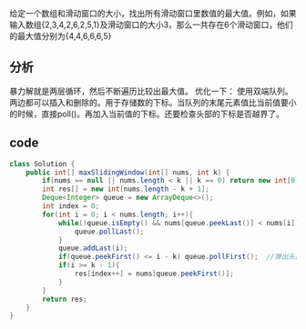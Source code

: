 给定一个数组和滑动窗口的大小，找出所有滑动窗口里数值的最大值。例如，如果输入数组{2,3,4,2,6,2,5,1}及滑动窗口的大小3，那么一共存在6个滑动窗口，他们的最大值分别为{4,4,6,6,6,5}

## 分析
暴力解就是两层循环，然后不断遍历比较出最大值。
优化一下：
使用双端队列。两边都可以插入和删除的。用于存储数的下标。当队列的末尾元素值比当前值要小的时候，直接poll()。再加入当前值的下标。还要检查头部的下标是否越界了。

## code
```java
class Solution {
    public int[] maxSlidingWindow(int[] nums, int k) {
        if(nums == null || nums.length < k || k == 0) return new int[0]; 
        int res[] = new int[nums.length - k + 1];
        Deque<Integer> queue = new ArrayDeque<>();
        int index = 0;
        for(int i = 0; i < nums.length; i++){
            while(!queue.isEmpty() && nums[queue.peekLast()] < nums[i]){
                queue.pollLast();
            }
            queue.addLast(i);
            if(queue.peekFirst() <= i - k) queue.pollFirst();  //弹出头部元素下标  因为已经不属于当前窗口了
            if(i >= k - 1){
                res[index++] = nums[queue.peekFirst()];
            }
        }
        return res;
    }
}
```